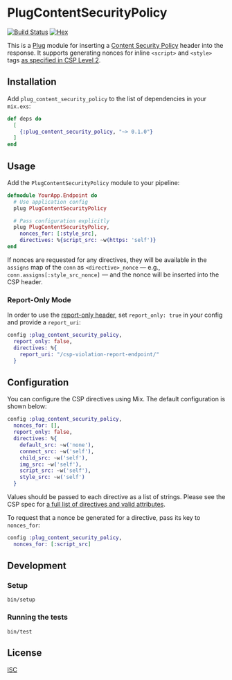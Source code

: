 # PlugContentSecurityPolicy

[![Build Status](https://secure.travis-ci.org/xtian/plug_content_security_policy.svg?branch=master
"Build Status")](https://travis-ci.org/xtian/plug_content_security_policy)
[![Hex](https://img.shields.io/hexpm/v/plug_content_security_policy.svg)](https://hex.pm/packages/plug_content_security_policy)

This is a [Plug][plug] module for inserting a [Content Security Policy][csp]
header into the response. It supports generating nonces for inline `<script>`
and `<style>` tags [as specified in CSP Level 2][nonces].

## Installation

Add `plug_content_security_policy` to the list of dependencies in your `mix.exs`:

```elixir
def deps do
  [
    {:plug_content_security_policy, "~> 0.1.0"}
  ]
end
```

## Usage

Add the `PlugContentSecurityPolicy` module to your pipeline:

```elixir
defmodule YourApp.Endpoint do
  # Use application config
  plug PlugContentSecurityPolicy

  # Pass configuration explicitly
  plug PlugContentSecurityPolicy,
    nonces_for: [:style_src],
    directives: %{script_src: ~w(https: 'self')}
end
```

If nonces are requested for any directives, they will be available in the
`assigns` map of the `conn` as `<directive>_nonce` — e.g.,
`conn.assigns[:style_src_nonce]` — and the nonce will be inserted into the
CSP header.

### Report-Only Mode

In order to use the [report-only header][report-only], set `report_only: true`
in your config and provide a `report_uri`:

```elixir
config :plug_content_security_policy,
  report_only: false,
  directives: %{
    report_uri: "/csp-violation-report-endpoint/"
  }
```

## Configuration

You can configure the CSP directives using Mix. The default configuration
is shown below:

```elixir
config :plug_content_security_policy,
  nonces_for: [],
  report_only: false,
  directives: %{
    default_src: ~w('none'),
    connect_src: ~w('self'),
    child_src: ~w('self'),
    img_src: ~w('self'),
    script_src: ~w('self'),
    style_src: ~w('self')
  }
```

Values should be passed to each directive as a list of strings.
Please see the CSP spec for
[a full list of directives and valid attributes][directives].

To request that a nonce be generated for a directive, pass its key
to `nonces_for`:

```elixir
config :plug_content_security_policy,
  nonces_for: [:script_src]
```

[csp]: https://www.w3.org/TR/CSP2
[directives]: https://www.w3.org/TR/CSP2/#directives
[nonces]: https://www.w3.org/TR/CSP2/#script-src-nonce-usage
[plug]: https://github.com/elixir-lang/plug
[report-only]: https://www.w3.org/TR/CSP2/#content-security-policy-report-only-header-field

## Development

### Setup

```
bin/setup
```

### Running the tests

```
bin/test
```

## License

[ISC](LICENSE.md)
